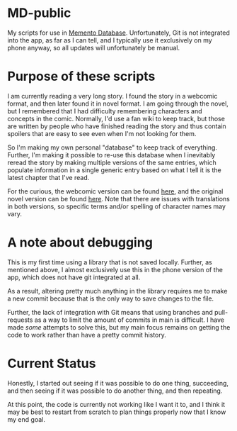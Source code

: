 # MD-public

My scripts for use in [Memento Database](https://mementodatabase.com/). Unfortunately, Git is not integrated into the app, as far as I can tell, and I typically use it exclusively on my phone anyway, so all updates will unfortunately be manual.

# Purpose of these scripts

I am currently reading a very long story. I found the story in a webcomic format, and then later found it in novel format. I am going through the novel, but I remembered that I had difficulty remembering characters and concepts in the comic. Normally, I'd use a fan wiki to keep track, but those are written by people who have finished reading the story and thus contain spoilers that are easy to see even when I'm not looking for them.

So I'm making my own personal "database" to keep track of everything. Further, I'm making it possible to re-use this database when I inevitably reread the story by making multiple versions of the same entries, which populate information in a single generic entry based on what I tell it is the latest chapter that I've read.

For the curious, the webcomic version can be found [here](https://www.webtoons.com/en/action/omniscient-reader/episode-0-prologue/viewer?title_no=2154&episode_no=1), and the original novel version can be found [here](https://novelchapter.com/omniscient-readers-viewpoint-tueM4). Note that there are issues with translations in both versions, so specific terms and/or spelling of character names may vary.

# A note about debugging

This is my first time using a library that is not saved locally. Further, as mentioned above, I almost exclusively use this in the phone version of the app, which does not have git integrated at all.

As a result, altering pretty much anything in the library requires me to make a new commit because that is the only way to save changes to the file.

Further, the lack of integration with Git means that using branches and pull-requests as a way to limit the amount of commits in main is difficult. I have made *some* attempts to solve this, but my main focus remains on getting the code to work rather than have a pretty commit history.

# Current Status

Honestly, I started out seeing if it was possible to do one thing, succeeding, and then seeing if it was possible to do another thing, and then repeating.

At this point, the code is currently not working like I want it to, and I think it may be best to restart from scratch to plan things properly now that I know my end goal.
